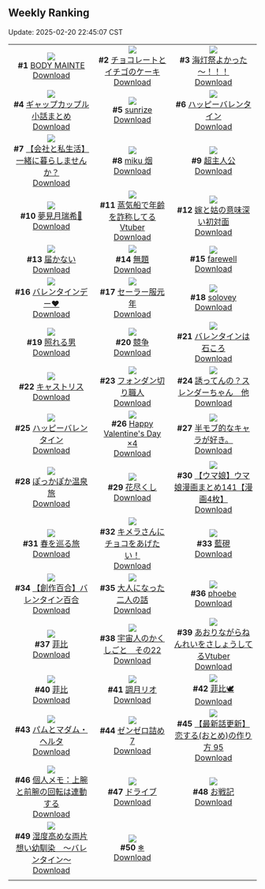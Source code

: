 ## Weekly Ranking
Update: 2025-02-20 22:45:07 CST

|      |      |      |
| :----: | :----: | :----: |
| ![](https://i.pixiv.re/c/240x480/img-master/img/2025/02/14/00/01/05/127208029_p0_master1200.jpg)<br>**#1** [BODY MAINTE](https://www.pixiv.net/artworks/127208029)<br>[Download](https://i.pixiv.re/img-original/img/2025/02/14/00/01/05/127208029_p0.jpg) | ![](https://i.pixiv.re/c/240x480/img-master/img/2025/02/14/07/30/04/127218747_p0_master1200.jpg)<br>**#2** [チョコレートとイチゴのケーキ](https://www.pixiv.net/artworks/127218747)<br>[Download](https://i.pixiv.re/img-original/img/2025/02/14/07/30/04/127218747_p0.jpg) | ![](https://i.pixiv.re/c/240x480/img-master/img/2025/02/14/00/01/26/127208133_p0_master1200.jpg)<br>**#3** [海灯祭よかった～！！！](https://www.pixiv.net/artworks/127208133)<br>[Download](https://i.pixiv.re/img-original/img/2025/02/14/00/01/26/127208133_p0.jpg) |
| ![](https://i.pixiv.re/c/240x480/img-master/img/2025/02/14/00/17/27/127209525_p0_master1200.jpg)<br>**#4** [ギャップカップル小話まとめ](https://www.pixiv.net/artworks/127209525)<br>[Download](https://i.pixiv.re/img-original/img/2025/02/14/00/17/27/127209525_p0.jpg) | ![](https://i.pixiv.re/c/240x480/img-master/img/2025/02/14/00/00/25/127207819_p0_master1200.jpg)<br>**#5** [sunrize](https://www.pixiv.net/artworks/127207819)<br>[Download](https://i.pixiv.re/img-original/img/2025/02/14/00/00/25/127207819_p0.png) | ![](https://i.pixiv.re/c/240x480/img-master/img/2025/02/15/00/00/13/127251609_p0_master1200.jpg)<br>**#6** [ハッピーバレンタイン](https://www.pixiv.net/artworks/127251609)<br>[Download](https://i.pixiv.re/img-original/img/2025/02/15/00/00/13/127251609_p0.jpg) |
| ![](https://i.pixiv.re/c/240x480/img-master/img/2025/02/14/12/00/22/127223965_p0_master1200.jpg)<br>**#7** [【会社と私生活】一緒に暮らしませんか？](https://www.pixiv.net/artworks/127223965)<br>[Download](https://i.pixiv.re/img-original/img/2025/02/14/12/00/22/127223965_p0.jpg) | ![](https://i.pixiv.re/c/240x480/img-master/img/2025/02/14/00/19/49/127209661_p0_master1200.jpg)<br>**#8** [miku 烟](https://www.pixiv.net/artworks/127209661)<br>[Download](https://i.pixiv.re/img-original/img/2025/02/14/00/19/49/127209661_p0.jpg) | ![](https://i.pixiv.re/c/240x480/img-master/img/2025/02/15/12/51/54/127268731_p0_master1200.jpg)<br>**#9** [超主人公](https://www.pixiv.net/artworks/127268731)<br>[Download](https://i.pixiv.re/img-original/img/2025/02/15/12/51/54/127268731_p0.jpg) |
| ![](https://i.pixiv.re/c/240x480/img-master/img/2025/02/13/01/03/50/127178235_p0_master1200.jpg)<br>**#10** [夢見月瑞希🎨](https://www.pixiv.net/artworks/127178235)<br>[Download](https://i.pixiv.re/img-original/img/2025/02/13/01/03/50/127178235_p0.jpg) | ![](https://i.pixiv.re/c/240x480/img-master/img/2025/02/14/21/08/59/127241982_p0_master1200.jpg)<br>**#11** [蒸気船で年齢を詐称してるVtuber](https://www.pixiv.net/artworks/127241982)<br>[Download](https://i.pixiv.re/img-original/img/2025/02/14/21/08/59/127241982_p0.png) | ![](https://i.pixiv.re/c/240x480/img-master/img/2025/02/14/20/32/28/127240064_p0_master1200.jpg)<br>**#12** [嫁と姑の意味深い初対面](https://www.pixiv.net/artworks/127240064)<br>[Download](https://i.pixiv.re/img-original/img/2025/02/14/20/32/28/127240064_p0.jpg) |
| ![](https://i.pixiv.re/c/240x480/img-master/img/2025/02/15/19/27/46/127279745_p0_master1200.jpg)<br>**#13** [届かない](https://www.pixiv.net/artworks/127279745)<br>[Download](https://i.pixiv.re/img-original/img/2025/02/15/19/27/46/127279745_p0.png) | ![](https://i.pixiv.re/c/240x480/img-master/img/2025/02/14/23/55/37/127251206_p0_master1200.jpg)<br>**#14** [無題](https://www.pixiv.net/artworks/127251206)<br>[Download](https://i.pixiv.re/img-original/img/2025/02/14/23/55/37/127251206_p0.png) | ![](https://i.pixiv.re/c/240x480/img-master/img/2025/02/13/00/18/00/127176785_p0_master1200.jpg)<br>**#15** [farewell](https://www.pixiv.net/artworks/127176785)<br>[Download](https://i.pixiv.re/img-original/img/2025/02/13/00/18/00/127176785_p0.png) |
| ![](https://i.pixiv.re/c/240x480/img-master/img/2025/02/14/18/06/18/127233555_p0_master1200.jpg)<br>**#16** [バレンタインデー❤︎](https://www.pixiv.net/artworks/127233555)<br>[Download](https://i.pixiv.re/img-original/img/2025/02/14/18/06/18/127233555_p0.jpg) | ![](https://i.pixiv.re/c/240x480/img-master/img/2025/02/13/20/02/45/127198601_p0_master1200.jpg)<br>**#17** [セーラー服元年](https://www.pixiv.net/artworks/127198601)<br>[Download](https://i.pixiv.re/img-original/img/2025/02/13/20/02/45/127198601_p0.jpg) | ![](https://i.pixiv.re/c/240x480/img-master/img/2025/02/14/00/55/45/127211238_p0_master1200.jpg)<br>**#18** [solovey](https://www.pixiv.net/artworks/127211238)<br>[Download](https://i.pixiv.re/img-original/img/2025/02/14/00/55/45/127211238_p0.png) |
| ![](https://i.pixiv.re/c/240x480/img-master/img/2025/02/14/19/44/48/127237675_p0_master1200.jpg)<br>**#19** [照れる男](https://www.pixiv.net/artworks/127237675)<br>[Download](https://i.pixiv.re/img-original/img/2025/02/14/19/44/48/127237675_p0.jpg) | ![](https://i.pixiv.re/c/240x480/img-master/img/2025/02/14/18/00/03/127233024_p0_master1200.jpg)<br>**#20** [競争](https://www.pixiv.net/artworks/127233024)<br>[Download](https://i.pixiv.re/img-original/img/2025/02/14/18/00/03/127233024_p0.png) | ![](https://i.pixiv.re/c/240x480/img-master/img/2025/02/15/20/38/56/127282445_p0_master1200.jpg)<br>**#21** [バレンタインは石ころ](https://www.pixiv.net/artworks/127282445)<br>[Download](https://i.pixiv.re/img-original/img/2025/02/15/20/38/56/127282445_p0.jpg) |
| ![](https://i.pixiv.re/c/240x480/img-master/img/2025/02/13/20/30/01/127199452_p0_master1200.jpg)<br>**#22** [キャストリス](https://www.pixiv.net/artworks/127199452)<br>[Download](https://i.pixiv.re/img-original/img/2025/02/13/20/30/01/127199452_p0.jpg) | ![](https://i.pixiv.re/c/240x480/img-master/img/2025/02/14/20/30/03/127239939_p0_master1200.jpg)<br>**#23** [フォンダン切り職人](https://www.pixiv.net/artworks/127239939)<br>[Download](https://i.pixiv.re/img-original/img/2025/02/14/20/30/03/127239939_p0.png) | ![](https://i.pixiv.re/c/240x480/img-master/img/2025/02/13/11/33/47/127187671_p0_master1200.jpg)<br>**#24** [誘ってんの？スレンダーちゃん　他](https://www.pixiv.net/artworks/127187671)<br>[Download](https://i.pixiv.re/img-original/img/2025/02/13/11/33/47/127187671_p0.png) |
| ![](https://i.pixiv.re/c/240x480/img-master/img/2025/02/14/00/01/09/127208049_p0_master1200.jpg)<br>**#25** [ハッピーバレンタイン](https://www.pixiv.net/artworks/127208049)<br>[Download](https://i.pixiv.re/img-original/img/2025/02/14/00/01/09/127208049_p0.jpg) | ![](https://i.pixiv.re/c/240x480/img-master/img/2025/02/14/21/11/31/127242109_p0_master1200.jpg)<br>**#26** [Happy Valentine's Day ×4](https://www.pixiv.net/artworks/127242109)<br>[Download](https://i.pixiv.re/img-original/img/2025/02/14/21/11/31/127242109_p0.png) | ![](https://i.pixiv.re/c/240x480/img-master/img/2025/02/15/02/00/37/127254844_p0_master1200.jpg)<br>**#27** [半モブ的なキャラが好き。](https://www.pixiv.net/artworks/127254844)<br>[Download](https://i.pixiv.re/img-original/img/2025/02/15/02/00/37/127254844_p0.jpg) |
| ![](https://i.pixiv.re/c/240x480/img-master/img/2025/02/14/00/01/00/127208004_p0_master1200.jpg)<br>**#28** [ぽっかぽか温泉旅](https://www.pixiv.net/artworks/127208004)<br>[Download](https://i.pixiv.re/img-original/img/2025/02/14/00/01/00/127208004_p0.png) | ![](https://i.pixiv.re/c/240x480/img-master/img/2025/02/14/19/38/17/127237190_p0_master1200.jpg)<br>**#29** [花尽くし](https://www.pixiv.net/artworks/127237190)<br>[Download](https://i.pixiv.re/img-original/img/2025/02/14/19/38/17/127237190_p0.jpg) | ![](https://i.pixiv.re/c/240x480/img-master/img/2025/02/14/00/02/42/127208360_p0_master1200.jpg)<br>**#30** [【ウマ娘】ウマ娘漫画まとめ141【漫画4枚】](https://www.pixiv.net/artworks/127208360)<br>[Download](https://i.pixiv.re/img-original/img/2025/02/14/00/02/42/127208360_p0.jpg) |
| ![](https://i.pixiv.re/c/240x480/img-master/img/2025/02/14/19/30/54/127237071_p0_master1200.jpg)<br>**#31** [春を巡る旅](https://www.pixiv.net/artworks/127237071)<br>[Download](https://i.pixiv.re/img-original/img/2025/02/14/19/30/54/127237071_p0.jpg) | ![](https://i.pixiv.re/c/240x480/img-master/img/2025/02/14/18/12/10/127233782_p0_master1200.jpg)<br>**#32** [キメラさんにチョコをあげたい！](https://www.pixiv.net/artworks/127233782)<br>[Download](https://i.pixiv.re/img-original/img/2025/02/14/18/12/10/127233782_p0.jpg) | ![](https://i.pixiv.re/c/240x480/img-master/img/2025/02/14/00/54/03/127211171_p0_master1200.jpg)<br>**#33** [藍硯](https://www.pixiv.net/artworks/127211171)<br>[Download](https://i.pixiv.re/img-original/img/2025/02/14/00/54/03/127211171_p0.jpg) |
| ![](https://i.pixiv.re/c/240x480/img-master/img/2025/02/14/19/09/36/127236215_p0_master1200.jpg)<br>**#34** [【創作百合】バレンタイン百合](https://www.pixiv.net/artworks/127236215)<br>[Download](https://i.pixiv.re/img-original/img/2025/02/14/19/09/36/127236215_p0.jpg) | ![](https://i.pixiv.re/c/240x480/img-master/img/2025/02/14/18/00/54/127233238_p0_master1200.jpg)<br>**#35** [大人になった二人の話](https://www.pixiv.net/artworks/127233238)<br>[Download](https://i.pixiv.re/img-original/img/2025/02/14/18/00/54/127233238_p0.png) | ![](https://i.pixiv.re/c/240x480/img-master/img/2025/02/13/18/23/36/127195645_p0_master1200.jpg)<br>**#36** [phoebe](https://www.pixiv.net/artworks/127195645)<br>[Download](https://i.pixiv.re/img-original/img/2025/02/13/18/23/36/127195645_p0.png) |
| ![](https://i.pixiv.re/c/240x480/img-master/img/2025/02/13/16/46/30/127193155_p0_master1200.jpg)<br>**#37** [菲比](https://www.pixiv.net/artworks/127193155)<br>[Download](https://i.pixiv.re/img-original/img/2025/02/13/16/46/30/127193155_p0.jpg) | ![](https://i.pixiv.re/c/240x480/img-master/img/2025/02/14/00/03/25/127208452_p0_master1200.jpg)<br>**#38** [宇宙人のかくしごと　その22](https://www.pixiv.net/artworks/127208452)<br>[Download](https://i.pixiv.re/img-original/img/2025/02/14/00/03/25/127208452_p0.png) | ![](https://i.pixiv.re/c/240x480/img-master/img/2025/02/13/21/21/34/127201403_p0_master1200.jpg)<br>**#39** [あおりながらねんれいをさしょうしてるVtuber](https://www.pixiv.net/artworks/127201403)<br>[Download](https://i.pixiv.re/img-original/img/2025/02/13/21/21/34/127201403_p0.png) |
| ![](https://i.pixiv.re/c/240x480/img-master/img/2025/02/13/16/02/15/127192375_p0_master1200.jpg)<br>**#40** [菲比](https://www.pixiv.net/artworks/127192375)<br>[Download](https://i.pixiv.re/img-original/img/2025/02/13/16/02/15/127192375_p0.jpg) | ![](https://i.pixiv.re/c/240x480/img-master/img/2025/02/14/14/41/44/127227706_p0_master1200.jpg)<br>**#41** [調月リオ](https://www.pixiv.net/artworks/127227706)<br>[Download](https://i.pixiv.re/img-original/img/2025/02/14/14/41/44/127227706_p0.png) | ![](https://i.pixiv.re/c/240x480/img-master/img/2025/02/13/12/43/12/127188951_p0_master1200.jpg)<br>**#42** [菲比🕊️](https://www.pixiv.net/artworks/127188951)<br>[Download](https://i.pixiv.re/img-original/img/2025/02/13/12/43/12/127188951_p0.jpg) |
| ![](https://i.pixiv.re/c/240x480/img-master/img/2025/02/14/00/00/58/127207991_p0_master1200.jpg)<br>**#43** [パムとマダム・ヘルタ](https://www.pixiv.net/artworks/127207991)<br>[Download](https://i.pixiv.re/img-original/img/2025/02/14/00/00/58/127207991_p0.png) | ![](https://i.pixiv.re/c/240x480/img-master/img/2025/02/14/07/07/26/127218322_p0_master1200.jpg)<br>**#44** [ゼンゼロ詰め7](https://www.pixiv.net/artworks/127218322)<br>[Download](https://i.pixiv.re/img-original/img/2025/02/14/07/07/26/127218322_p0.jpg) | ![](https://i.pixiv.re/c/240x480/img-master/img/2025/02/14/12/19/20/127224566_p0_master1200.jpg)<br>**#45** [【最新話更新】 恋する(おとめ)の作り方 95](https://www.pixiv.net/artworks/127224566)<br>[Download](https://i.pixiv.re/img-original/img/2025/02/14/12/19/20/127224566_p0.jpg) |
| ![](https://i.pixiv.re/c/240x480/img-master/img/2025/02/13/06/00/10/127183022_p0_master1200.jpg)<br>**#46** [個人メモ：上腕と前腕の回転は連動する](https://www.pixiv.net/artworks/127183022)<br>[Download](https://i.pixiv.re/img-original/img/2025/02/13/06/00/10/127183022_p0.jpg) | ![](https://i.pixiv.re/c/240x480/img-master/img/2025/02/15/22/00/08/127285534_p0_master1200.jpg)<br>**#47** [ドライブ](https://www.pixiv.net/artworks/127285534)<br>[Download](https://i.pixiv.re/img-original/img/2025/02/15/22/00/08/127285534_p0.jpg) | ![](https://i.pixiv.re/c/240x480/img-master/img/2025/02/13/20/34/28/127199623_p0_master1200.jpg)<br>**#48** [お戦記](https://www.pixiv.net/artworks/127199623)<br>[Download](https://i.pixiv.re/img-original/img/2025/02/13/20/34/28/127199623_p0.png) |
| ![](https://i.pixiv.re/c/240x480/img-master/img/2025/02/14/17/30/22/127232057_p0_master1200.jpg)<br>**#49** [湿度高めな両片想い幼馴染　〜バレンタイン〜](https://www.pixiv.net/artworks/127232057)<br>[Download](https://i.pixiv.re/img-original/img/2025/02/14/17/30/22/127232057_p0.jpg) | ![](https://i.pixiv.re/c/240x480/img-master/img/2025/02/14/19/09/28/127236206_p0_master1200.jpg)<br>**#50** [❄](https://www.pixiv.net/artworks/127236206)<br>[Download](https://i.pixiv.re/img-original/img/2025/02/14/19/09/28/127236206_p0.png) |
|      |
